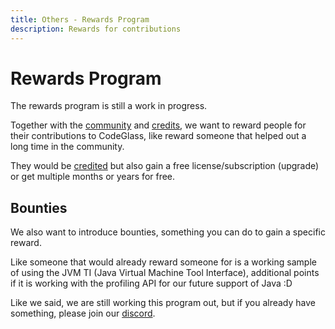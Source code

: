 ```yaml
---
title: Others - Rewards Program
description: Rewards for contributions
---
```

# Rewards Program

The rewards program is still a work in progress.

Together with the [community](Community.md) and [credits](Credits.md), we want to reward people for their contributions to CodeGlass, like reward someone that helped out a long time in the community.

They would be [credited](Credits.md) but also gain a free license/subscription (upgrade) or get multiple months or years for free.

## Bounties
We also want to introduce bounties, something you can do to gain a specific reward. 

Like someone that would already reward someone for is a working sample of using the JVM TI (Java Virtual Machine Tool Interface), additional points if it is working with the profiling API for our future support of Java :D 

Like we said, we are still working this program out, but if you already have something, please join our [discord](../../pages/contact.md#discord).
